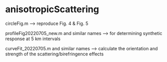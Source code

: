 # anisotropicScattering


circleFig.m --> reproduce Fig. 4 & Fig. 5


profileFig20220705_new.m  and similar names --> for determining synthetic response at 5 km intervals

curveFit_20220705.m and similar names --> calculate the orientation and strength of the scattering/birefringence effects
